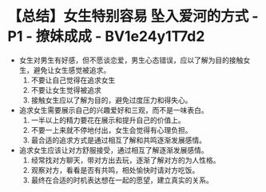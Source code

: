 # 【总结】女生特别容易 坠入爱河的方式 - P1 - 撩妹成成 - BV1e24y1T7d2

-   女生对男生有好感，但不愿谈恋爱，男生心态错误，应以了解为目的接触女生，避免让女生感觉被追求。
    1.  不要让自己觉得在追求女生
    2.  不要让女生觉得被追求
    3.  接触女生应以了解为目的，避免过度压力和得失心。
-   追求女生需要展示自己的兴趣爱好和三观，而不是一味表白。
    1.  一半以上的精力要花在展示和提升自己的价值上。
    2.  不要一上来就不停地付出，女生会觉得有心理负担。
    3.  最合适的追求方式是通过相互了解和共鸣逐渐发展感情。
-   追求女生应该让对方舒服接受，通过相互了解逐渐发展感情。
    1.  经常找对方聊天，带对方出去玩，逐渐了解对方的为人性格。
    2.  观察对方，看看是否有共鸣，相处愉快时请对方吃饭。
    3.  最终在合适的时机表达想在一起的愿望，建立真实的关系。
